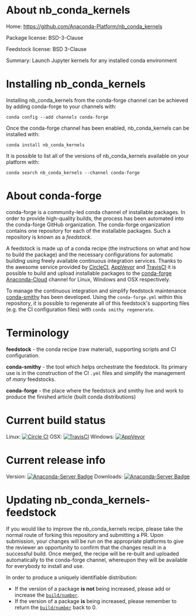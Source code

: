 About nb_conda_kernels
======================

Home: https://github.com/Anaconda-Platform/nb_conda_kernels

Package license: BSD-3-Clause

Feedstock license: BSD 3-Clause

Summary: Launch Jupyter kernels for any installed conda environment



Installing nb_conda_kernels
===========================

Installing nb_conda_kernels from the conda-forge channel can be achieved by adding conda-forge to your channels with:

```
conda config --add channels conda-forge
```

Once the conda-forge channel has been enabled, nb_conda_kernels can be installed with:

```
conda install nb_conda_kernels
```

It is possible to list all of the versions of nb_conda_kernels available on your platform with:

```
conda search nb_conda_kernels --channel conda-forge
```


About conda-forge
=================

conda-forge is a community-led conda channel of installable packages.
In order to provide high-quality builds, the process has been automated into the
conda-forge GitHub organization. The conda-forge organization contains one repository 
for each of the installable packages. Such a repository is known as a *feedstock*.

A feedstock is made up of a conda recipe (the instructions on what and how to build
the package) and the necessary configurations for automatic building using freely
available continuous integration services. Thanks to the awesome service provided by
[CircleCI](https://circleci.com/), [AppVeyor](http://www.appveyor.com/)
and [TravisCI](https://travis-ci.org/) it is possible to build and upload installable
packages to the [conda-forge](https://anaconda.org/conda-forge)
[Anaconda-Cloud](http://docs.anaconda.org/) channel for Linux, Windows and OSX respectively.

To manage the continuous integration and simplify feedstock maintenance
[conda-smithy](http://github.com/conda-forge/conda-smithy) has been developed.
Using the ``conda-forge.yml`` within this repository, it is possible to regenerate all of
this feedstock's supporting files (e.g. the CI configuration files) with ``conda smithy regenerate``.


Terminology
===========

**feedstock** - the conda recipe (raw material), supporting scripts and CI configuration.

**conda-smithy** - the tool which helps orchestrate the feedstock.
                   Its primary use is in the construction of the CI ``.yml`` files
                   and simplify the management of *many* feedstocks.

**conda-forge** - the place where the feedstock and smithy live and work to
                  produce the finished article (built conda distributions)

Current build status
====================

Linux: [![Circle CI](https://circleci.com/gh/conda-forge/nb_conda_kernels-feedstock.svg?style=svg)](https://circleci.com/gh/conda-forge/nb_conda_kernels-feedstock)
OSX: [![TravisCI](https://travis-ci.org/conda-forge/nb_conda_kernels-feedstock.svg?branch=master)](https://travis-ci.org/conda-forge/nb_conda_kernels-feedstock) 
Windows: [![AppVeyor](https://ci.appveyor.com/api/projects/status/github/conda-forge/nb-conda-kernels-feedstock?svg=True)](https://ci.appveyor.com/project/conda-forge/nb-conda-kernels-feedstock/branch/master)

Current release info
====================
Version: [![Anaconda-Server Badge](https://anaconda.org/conda-forge/nb_conda_kernels/badges/version.svg)](https://anaconda.org/conda-forge/nb_conda_kernels)
Downloads: [![Anaconda-Server Badge](https://anaconda.org/conda-forge/nb_conda_kernels/badges/downloads.svg)](https://anaconda.org/conda-forge/nb_conda_kernels)


Updating nb_conda_kernels-feedstock
===================================

If you would like to improve the nb_conda_kernels recipe, please take the normal
route of forking this repository and submitting a PR. Upon submission, your changes will
be run on the appropriate platforms to give the reviewer an opportunity to confirm that the
changes result in a successful build. Once merged, the recipe will be re-built and uploaded
automatically to the conda-forge channel, whereupon they will be available for everybody to
install and use.

In order to produce a uniquely identifiable distribution:
 * If the version of a package **is not** being increased, please add or increase
   the [``build/number``](http://conda.pydata.org/docs/building/meta-yaml.html#build-number-and-string). 
 * If the version of a package **is** being increased, please remember to return
   the [``build/number``](http://conda.pydata.org/docs/building/meta-yaml.html#build-number-and-string)
   back to 0.
